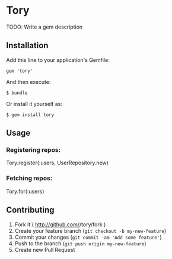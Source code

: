 # Tory

TODO: Write a gem description

## Installation

Add this line to your application's Gemfile:

    gem 'tory'

And then execute:

    $ bundle

Or install it yourself as:

    $ gem install tory

## Usage

### Registering repos:

Tory.register(:users, UserRepository.new)

### Fetching repos:

Tory.for(:users)


## Contributing

1. Fork it ( http://github.com/<my-github-username>/tory/fork )
2. Create your feature branch (`git checkout -b my-new-feature`)
3. Commit your changes (`git commit -am 'Add some feature'`)
4. Push to the branch (`git push origin my-new-feature`)
5. Create new Pull Request
